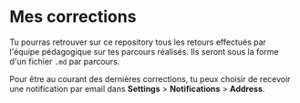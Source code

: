 # Mes corrections

Tu pourras retrouver sur ce repository tous les retours effectués par l'équipe pédagogique sur tes parcours réalisés. Ils seront sous
la forme d'un fichier `.md` par parcours.

Pour être au courant des dernières corrections, tu peux choisir de recevoir une notification par 
email dans **Settings** > **Notifications** > **Address**.